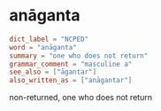 # anāganta

``` toml
dict_label = "NCPED"
word = "anāganta"
summary = "one who does not return"
grammar_comment = "masculine a"
see_also = ["āgantar"]
also_written_as = ["anāgantar"]
```

non\-returned, one who does not return

